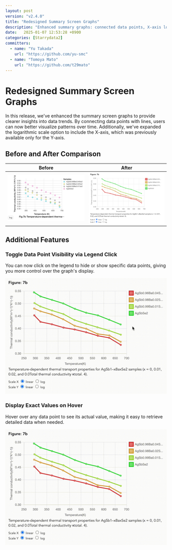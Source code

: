 ```yaml
---
layout: post
version: "v2.4.0"
title: "Redesigned Summary Screen Graphs"
description: "Enhanced summary graphs: connected data points, X-axis log scaling, interactive legend, and precise hover value displays."
date:   2025-01-07 12:53:28 +0900
categories: [Starrydata2]
committers:
  - name: "Yu Takada"
    url: "https://github.com/yu-smc"
  - name: "Tomoya Mato"
    url: "https://github.com/t29mato"
---
```


# Redesigned Summary Screen Graphs

In this release, we've enhanced the summary screen graphs to provide clearer insights into data trends. By connecting data points with lines, users can now better visualize patterns over time. Additionally, we've expanded the logarithmic scale option to include the X-axis, which was previously available only for the Y-axis.

## Before and After Comparison

| Before | After |
|--------|-------|
| <img src="/assets/starrydata2/v2.4.0/before.png" width=400/> | <img src="/assets/starrydata2/v2.4.0/after.png" width=400/> |

## Additional Features

### Toggle Data Point Visibility via Legend Click

You can now click on the legend to hide or show specific data points, giving you more control over the graph's display.

<img src="/assets/changelog/starrydata2/v2.4.0/hide-show-points.gif" width="600">

### Display Exact Values on Hover

Hover over any data point to see its actual value, making it easy to retrieve detailed data when needed.

<img src="/assets/changelog/starrydata2/v2.4.0/show-exact-values-on-hover.gif" width="600">

